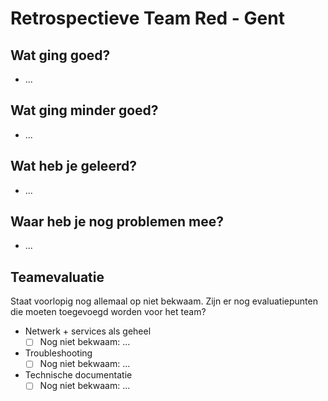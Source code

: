 # Retrospectieve Team Red - Gent

## Wat ging goed?
- ... 


## Wat ging minder goed?
- ... 

## Wat heb je geleerd?
- ... 

## Waar heb je nog problemen mee?
- ... 

## Teamevaluatie
Staat voorlopig nog allemaal op niet bekwaam. Zijn er nog evaluatiepunten die moeten toegevoegd worden voor het team?  
- Netwerk + services als geheel
  - [ ] Nog niet bekwaam: ...
- Troubleshooting
  - [ ] Nog niet bekwaam: ...
- Technische documentatie
  - [ ] Nog niet bekwaam: ...  
